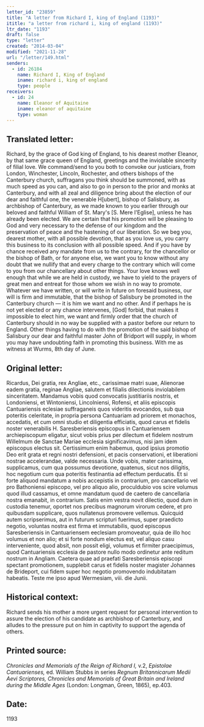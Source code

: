 ```yaml
---
letter_id: "23859"
title: "A letter from Richard I, king of England (1193)"
ititle: "a letter from richard i, king of england (1193)"
ltr_date: "1193"
draft: false
type: "letter"
created: "2014-03-04"
modified: "2021-11-28"
url: "/letter/149.html"
senders:
  - id: 26184
    name: Richard I, King of England
    iname: richard i, king of england
    type: people
receivers:
  - id: 24
    name: Eleanor of Aquitaine
    iname: eleanor of aquitaine
    type: woman
---
```

<h2> Translated letter:</h2>Richard, by the grace of God king of England, to his dearest mother Eleanor, by that same grace queen of England, greetings and the inviolable sincerity of filial love.  We command/send to you both to convoke our justiciars, from London, Winchester, Lincoln, Rochester, and others bishops of the Canterbury church, suffragans you think should be summoned, with as much speed as you can, and also to go in person to the prior and monks at Canterbury, and with all zeal and diligence bring about the election of our dear and faithful one, the venerable H[ubert], bishop of Salisbury, as archbishop of Canterbury, as we made known to you earlier through our beloved and faithful William of St. Mary's [S. Mere l'Eglise], unless he has already been elected.  We are certain that his promotion will be pleasing to God and very necessary to the defense of our kingdom and the preservation of peace and the hastening of our liberation.  So we beg you, dearest mother, with all possible devotion, that as you love us, you carry this business to its conclusion with all possible speed.
And if you have by chance received any mandate from us to the contrary, for the chancellor or the bishop of Bath, or for anyone else, we want you to know without any doubt that we nullify that and every charge to the contrary which will come to you from our chancellary about other things.  Your love knows well enough that while we are held in custody, we have to yield to the prayers of great men and entreat for those whom we wish in no way to promote.  Whatever we have written, or will write in future on foresaid business, our will is firm and immutable, that the bishop of Salisbury be promoted in the Canterbury church — it is him we want and no other.  And if perhaps he is not yet elected or any chance intervenes, [God] forbid, that makes it impossible to elect him, we want and firmly order that the church of Canterbury should in no way be supplied with a pastor before our return to England.  Other things having to do with the promotion of the said bishop of Salisbury our dear and faithful master John of Bridport will supply, in whom you may have undoubting faith in promoting this business.  With me as witness at Wurms, 8th day of June.
<h2 class="mt-4"> Original letter:</h2>Ricardus, Dei gratia, rex Angliae, etc., carissimae matri suae, Alienorae eadem gratia, reginae Angliae, salutem et filialis dilectionis inviolabilem sinceritatem.  Mandamus vobis quod convocatis justitiariis nostris, et Londoniensi, et Wintoniensi, Lincolniensi, Rofensi, et aliis episcopis Cantuariensis eclesiae suffraganeis quos videritis evocandos, sub qua poteritis celeritate, in propria persona Cantuariam ad priorem et monachos, accedatis, et cum omni studio et diligentia efficiatis, quod carus et fidelis noster venerabilis H. Saresberiensis episcopus in Cantuariensem archiepiscopum eligatur, sicut vobis prius per dilectum et fidelem nostrum Willelmum de Sanctae Mariae ecclesia significavimus, nisi jam idem episcopus electus sit. Certissimum enim habemus, quod ipsius promotio Deo erit grata et regni nostri defensioni, et pacis conservationi, et liberationi nostrae accelerandae, valde necessaria. Unde vobis, mater carissima, supplicamus, cum qua possumus devotione, quatenus, sicut nos diligitis, hoc negotium cum qua poteritis festinantia ad effectum perducatis. Et si forte aliquod mandatum a nobis accepistis in contrarium, pro cancellario vel pro Bathoniensi episcopo, vel pro aliquo alio, proculdubio vos scire volumus quod illud cassamus, et omne mandatum quod de caetero de cancellaria nostra emanabit, in contrarium. Satis enim vestra novit dilectio, quod dum in custodia tenemur, oportet nos precibus magnorum virorum cedere, et pro quibusdam supplicare, quos nullatenus promovere vellemus. Quicquid autem scripserimus, aut in futurum scripturi fuerimus, super praedicto negotio, voluntas nostra est firma et immutabilis, quod episcopus Saresberiensis in Cantuariensem eeclesiam promoveatur, quia de illo hoc volumus et non alio; et si forte nondum electus est, vel aliquo casu interveniente, quod absit, non possit eligi, volumus et firmiter praecipimus, quod Cantuariensis ecclesia de pastore nullo modo ordinetur ante reditum nostrum in Angliam. Caetera quae ad praefati Saresberiensis episcopi spectant promotionem, supplebit carus et fidelis noster magister Johannes de Brideport, cui fidem super hoc negotio promovendo indubitatam habeatis. Teste me ipso apud Wermesiam, viii. die Junii.
<h2 class="mt-4"> Historical context:</h2>Richard sends his mother a more urgent request for personal intervention to assure the election of his candidate as archbishop of Canterbury, and alludes to the pressure put on him in captivity to support the agenda of others.
<h2 class="mt-4"> Printed source:</h2><p><em>Chronicles and Memorials of the Reign of Richard I,</em> v.2, <em>Epistolae Cantuarienses,</em> ed. William Stubbs in series <em>Regnum Britannicarum Medii Aevi Scriptores, Chronicles and Memorials of Great Britain and Ireland during the Middle Ages</em> (London: Longman, Green, 1865), ep.403.</p><h2 class="mt-4"> Date:</h2>1193